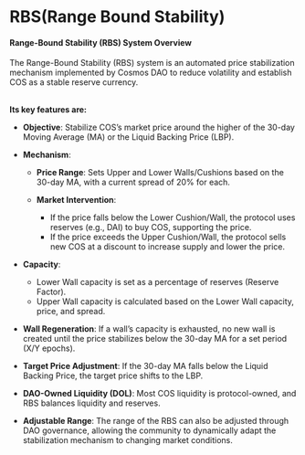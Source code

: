 # RBS(Range Bound Stability)

#### Range-Bound Stability (RBS) System Overview

The Range-Bound Stability (RBS) system is an automated price stabilization mechanism implemented by Cosmos DAO to reduce volatility and establish COS as a stable reserve currency.

\
**Its key features are:**

* **Objective**: Stabilize COS’s market price around the higher of the 30-day Moving Average (MA) or the Liquid Backing Price (LBP).
* **Mechanism**:
  * **Price Range**: Sets Upper and Lower Walls/Cushions based on the 30-day MA, with a current spread of 20% for each.
  *   **Market Intervention**:

      * If the price falls below the Lower Cushion/Wall, the protocol uses reserves (e.g., DAI) to buy COS, supporting the price.
      * If the price exceeds the Upper Cushion/Wall, the protocol sells new COS at a discount to increase supply and lower the price.


* **Capacity**:
  * Lower Wall capacity is set as a percentage of reserves (Reserve Factor).
  * Upper Wall capacity is calculated based on the Lower Wall capacity, price, and spread.
* **Wall Regeneration**: If a wall’s capacity is exhausted, no new wall is created until the price stabilizes below the 30-day MA for a set period (X/Y epochs).
* **Target Price Adjustment**: If the 30-day MA falls below the Liquid Backing Price, the target price shifts to the LBP.
* **DAO-Owned Liquidity (DOL)**: Most COS liquidity is protocol-owned, and RBS balances liquidity and reserves.
* **Adjustable Range**: The range of the RBS can also be adjusted through DAO governance, allowing the community to dynamically adapt the stabilization mechanism to changing market conditions.

